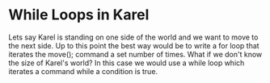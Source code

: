 # While Loops in Karel

Lets say Karel is standing on one side of the world and we want to move to the next side. Up to this point the best way would be to write a for loop that iterates the move(); command a set number of times. What if we don't know the size of Karel's world? In this case we would use a while loop which iterates a command while a condition is true. 
